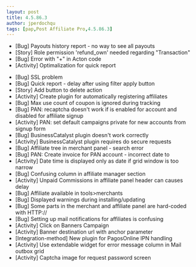 ```yaml
---
layout: post
title: 4.5.86.3
author: jperdochqu
tags: [pap,Post Affiliate Pro,4.5.86.3]
---
```


- [Bug] Payouts history report - no way to see all payouts
- [Story] Role permission 'refund_own' needed regarding &quot;Transaction&quot;
- [Bug] Error with &quot;+&quot; in Acton code
- [Activity] Optimalization for quick report

<!--more-->

- [Bug] SSL problem
- [Bug] Quick report - delay after using filter apply button
- [Story] Add button to delete action
- [Activity] Create plugin for automatically registering affiliates
- [Bug] Max use count of coupon is ignored during tracking
- [Bug] PAN: recaptcha doesn't work if is enabled for account and disabled for affiliate signup
- [Activity] PAN: set default campaigns private for new accounts from signup form
- [Bug] BusinessCatalyst plugin doesn't work correctly
- [Activity] BusinessCatalyst plugin requires do secure requests
- [Bug] Affiliate tree in merchant panel - search error
- [Bug] PAN: Create invoice for PAN account - incorrect date to
- [Activity] Date time is displayed only as date if grid window is too narrow
- [Bug] Confusing column in affiliate manager section
- [Activity] Unpaid Commissions in affiliate panel header can causes delay
- [Bug] Affiliate available in tools&gt;merchants
- [Bug] Displayed warnings during installing/updating
- [Bug] Some parts in the merchant and affiliate panel are hard-coded with HTTP://
- [Bug] Setting up mail notifications for affiliates is confusing
- [Activity] Click on Banners Campaign
- [Activity] Banner destination url with anchor parameter
- [Integration-method] New plugin for PagosOnline IPN handling
- [Activity] Use extendable widget for error message column in Mail outbox grid
- [Activity] Captcha image for request password screen

